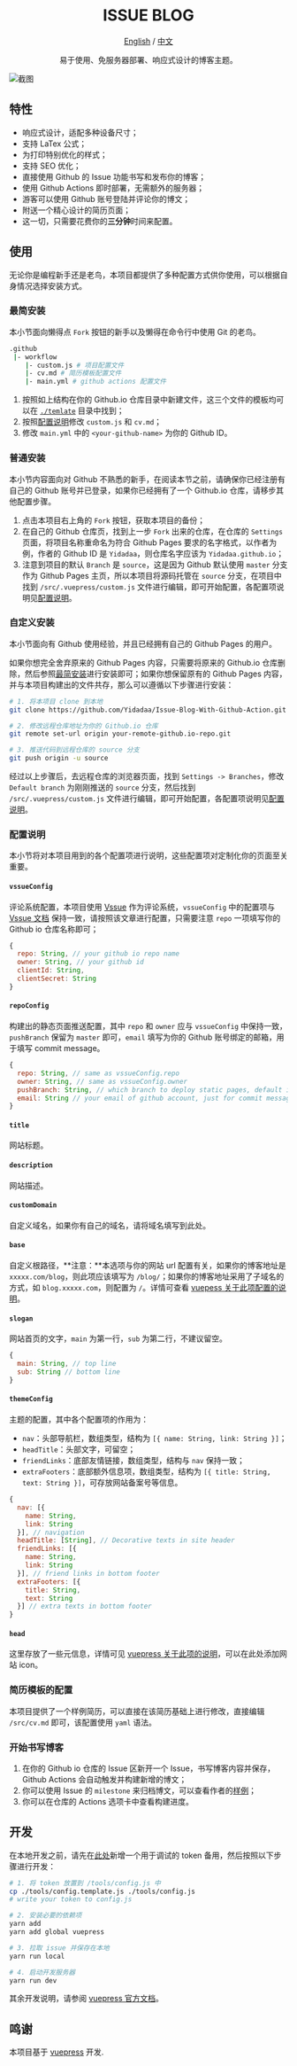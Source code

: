 <h1 align="center">ISSUE BLOG</h1>

<div align="center">

[English](./README.md) / [中文](./README-zh.md)

易于使用、免服务器部署、响应式设计的博客主题。
</div>

<img align="center" src="./img/screenshot.jpg" alt="截图"/>

## 特性
- 响应式设计，适配多种设备尺寸；
- 支持 LaTex 公式；
- 为打印特别优化的样式；
- 支持 SEO 优化；
- 直接使用 Github 的 Issue 功能书写和发布你的博客；
- 使用 Github Actions 即时部署，无需额外的服务器；
- 游客可以使用 Github 账号登陆并评论你的博文；
- 附送一个精心设计的简历页面；
- 这一切，只需要花费你的**三分钟**时间来配置。

## 使用
无论你是编程新手还是老鸟，本项目都提供了多种配置方式供你使用，可以根据自身情况选择安装方式。

### 最简安装
本小节面向懒得点 `Fork` 按钮的新手以及懒得在命令行中使用 Git 的老鸟。
``` bash
.github
 |- workflow
    |- custom.js # 项目配置文件
    |- cv.md # 简历模板配置文件
    |- main.yml # github actions 配置文件
```
1. 按照如上结构在你的 Github.io 仓库目录中新建文件，这三个文件的模板均可以在 [`./temlate`](./template) 目录中找到；
2. 按照[配置说明](###配置说明)修改 `custom.js` 和 `cv.md`；
3. 修改 `main.yml` 中的 `<your-github-name>` 为你的 Github ID。

### 普通安装
本小节内容面向对 Github 不熟悉的新手，在阅读本节之前，请确保你已经注册有自己的 Github 账号并已登录，如果你已经拥有了一个 Github.io 仓库，请移步其他配置步骤。
1. 点击本项目右上角的 `Fork` 按钮，获取本项目的备份；
2. 在自己的 Github 仓库页，找到上一步 `Fork` 出来的仓库，在仓库的 `Settings` 页面，将项目名称重命名为符合 Github Pages 要求的名字格式，以作者为例，作者的 Github ID 是 `Yidadaa`，则仓库名字应该为 `Yidadaa.github.io`；
3. 注意到项目的默认 `Branch` 是 `source`，这是因为 Github 默认使用 `master` 分支作为 Github Pages 主页，所以本项目将源码托管在 `source` 分支，在项目中找到 `/src/.vuepress/custom.js` 文件进行编辑，即可开始配置，各配置项说明见[配置说明](###配置说明)。

### 自定义安装
本小节面向有 Github 使用经验，并且已经拥有自己的 Github Pages 的用户。

如果你想完全舍弃原来的 Github Pages 内容，只需要将原来的 Github.io 仓库删除，然后参照[最简安装](###最简安装)进行安装即可；如果你想保留原有的 Github Pages 内容，并与本项目构建出的文件共存，那么可以遵循以下步骤进行安装：
```bash
# 1. 将本项目 clone 到本地
git clone https://github.com/Yidadaa/Issue-Blog-With-Github-Action.git

# 2. 修改远程仓库地址为你的 Github.io 仓库
git remote set-url origin your-remote-github.io-repo.git

# 3. 推送代码到远程仓库的 source 分支
git push origin -u source
```

经过以上步骤后，去远程仓库的浏览器页面，找到 `Settings -> Branches`，修改 `Default branch` 为刚刚推送的 `source` 分支，然后找到 `/src/.vuepress/custom.js` 文件进行编辑，即可开始配置，各配置项说明见[配置说明](###配置说明)。

### 配置说明
本小节将对本项目用到的各个配置项进行说明，这些配置项对定制化你的页面至关重要。

#### `vssueConfig`
评论系统配置，本项目使用 [Vssue](https://vssue.js.org) 作为评论系统，`vssueConfig` 中的配置项与 [Vssue 文档](https://vssue.js.org/guide/github.html) 保持一致，请按照该文章进行配置，只需要注意 `repo` 一项填写你的 Github io 仓库名称即可；
```js
{
  repo: String, // your github io repo name
  owner: String, // your github id
  clientId: String,
  clientSecret: String
}
```

#### `repoConfig`
构建出的静态页面推送配置，其中 `repo` 和 `owner` 应与 `vssueConfig` 中保持一致，`pushBranch` 保留为 `master` 即可，`email` 填写为你的 Github 账号绑定的邮箱，用于填写 commit message。
```js
{
  repo: String, // same as vssueConfig.repo
  owner: String, // same as vssueConfig.owner
  pushBranch: String, // which branch to deploy static pages, default is 'master'
  email: String // your email of github account, just for commit message
}
```

#### `title`
网站标题。

#### `description`
网站描述。

#### `customDomain`
自定义域名，如果你有自己的域名，请将域名填写到此处。

#### `base`
自定义根路径，**注意：**本选项与你的网站 url 配置有关，如果你的博客地址是 `xxxxx.com/blog`，则此项应该填写为 `/blog/`；如果你的博客地址采用了子域名的方式，如 `blog.xxxxx.com`，则配置为 `/`。详情可查看 [vuepess 关于此项配置的说明](https://vuepress.vuejs.org/zh/config/#base)。

#### `slogan`
网站首页的文字，`main` 为第一行，`sub` 为第二行，不建议留空。
```js
{
  main: String, // top line
  sub: String // bottom line
}
```

#### `themeConfig`
主题的配置，其中各个配置项的作用为：
- `nav`：头部导航栏，数组类型，结构为 `[{ name: String, link: String }]`；
- `headTitle`：头部文字，可留空；
- `friendLinks`：底部友情链接，数组类型，结构与 `nav` 保持一致；
- `extraFooters`：底部额外信息项，数组类型，结构为 `[{ title: String, text: String }]`，可存放网站备案号等信息。
```js
{
  nav: [{
    name: String,
    link: String
  }], // navigation
  headTitle: [String], // Decorative texts in site header
  friendLinks: [{
    name: String,
    link: String
  }], // friend links in bottom footer
  extraFooters: [{
    title: String,
    text: String
  }] // extra texts in bottom footer
}
```

#### `head`
这里存放了一些元信息，详情可见 [vuepress 关于此项的说明](https://vuepress.vuejs.org/zh/config/#head)，可以在此处添加网站 icon。

### 简历模板的配置
本项目提供了一个样例简历，可以直接在该简历基础上进行修改，直接编辑 `/src/cv.md` 即可，该配置使用 `yaml` 语法。

### 开始书写博客
1. 在你的 Github io 仓库的 Issue 区新开一个 Issue，书写博客内容并保存，Github Actions 会自动触发并构建新增的博文；
2. 你可以使用 Issue 的 `milestone` 来归档博文，可以查看作者的[样例](https://github.com/Yidadaa/Yidadaa.github.io/milestones)；
3. 你可以在仓库的 Actions 选项卡中查看构建进度。

## 开发
在本地开发之前，请先在[此处](https://github.com/settings/tokens)新增一个用于调试的 token 备用，然后按照以下步骤进行开发：
```bash
# 1. 将 token 放置到 /tools/config.js 中
cp ./tools/config.template.js ./tools/config.js
# write your token to config.js

# 2. 安装必要的依赖项
yarn add
yarn add global vuepress

# 3. 拉取 issue 并保存在本地
yarn run local

# 4. 启动开发服务器
yarn run dev
```
其余开发说明，请参阅 [vuepress 官方文档](https://vuepress.vuejs.org/)。

## 鸣谢
本项目基于 [vuepress](https://vuepress.vuejs.org/) 开发.
